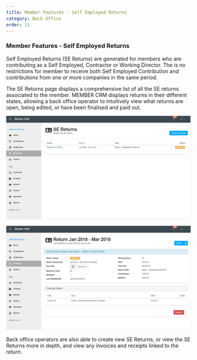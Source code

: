```yaml
---
title: Member Features - Self Employed Returns
category: Back Office
order: 11
---
```


### Member Features - Self Employed Returns

Self Employed Returns (SE Returns) are generated for members who are contributing as a Self Employed, Contractor or Working Director. The is no restrictions for member to receive both Self Employed Contribution and contributions from one or more companies in the same period.  

The SE Returns page displays a comprehensive list of all the SE returns associated to the member. MEMBER CRM displays returns in their different states, allowing a back office operator to intuitively view what returns are open, being edited, or have been finalised and paid out.

![Member SE Returns List](https://github.com/zacbaron/member_overview/raw/master/images/Back_Office/membersereturnslist.png "Member SE Returns List")

![Member Return View](https://github.com/zacbaron/member_overview/raw/master/images/Back_Office/memberreturnview.png "Member Return View")

Back office operators are also able to create new SE Returns, or view the SE Returns more in depth, and view any invoices and receipts linked to the return.
